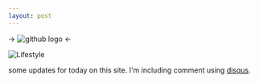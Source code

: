 ```yaml
---
layout: post
---
```

-> ![github logo](http://upload.wikimedia.org/wikipedia/commons/b/b3/GitHub.svg) <-


![Lifestyle](https://farm8.staticflickr.com/7561/16149093279_e2d552f3bd_b.jpg)

some updates for today on this site.
I'm including comment using [disqus]( https://disqus.com/).


